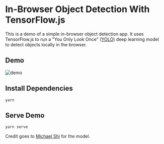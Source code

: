 # In-Browser Object Detection With TensorFlow.js

This is a demo of a simple in-browser object detection app. It uses TensorFlow.js to run a "You Only Look Once" ([YOLO](https://github.com/ModelDepot/tfjs-yolo-tiny)) deep learning model to detect objects locally in the browser.

## Demo

![demo]('/src/assets/demo.gif')

## Install Dependencies

    yarn

## Serve Demo

    yarn serve

Credit goes to [Michael Shi](https://modeldepot.io/mikeshi/tiny-yolo-in-javascript#discussion) for the model.
